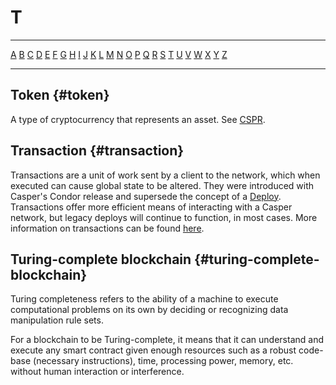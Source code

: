 # T

---

[A](./A.md) [B](./B.md) [C](./C.md) [D](./D.md) [E](./E.md) [F](./F.md) [G](./G.md) [H](./H.md) [I](./I.md) [J](./J.md) [K](./K.md) [L](./L.md) [M](./M.md) [N](./N.md) [O](./O.md) [P](./P.md) [Q](./Q.md) [R](./R.md) [S](./S.md) [T](./T.md) [U](./U.md) [V](./V.md) [W](./W.md) [X](./X.md) [Y](./Y.md) [Z](./Z.md)

---

## Token {#token}

A type of cryptocurrency that represents an asset. See [CSPR](./C.md#cspr).

## Transaction {#transaction}

Transactions are a unit of work sent by a client to the network, which when executed can cause global state to be altered. They were introduced with Casper's Condor release and supersede the concept of a [Deploy](./D.md#deploy). Transactions offer more efficient means of interacting with a Casper network, but legacy deploys will continue to function, in most cases. More information on transactions can be found [here](../transactions.md).


## Turing-complete blockchain {#turing-complete-blockchain}

Turing completeness refers to the ability of a machine to execute computational problems on its own by deciding or recognizing data manipulation rule sets.

For a blockchain to be Turing-complete, it means that it can understand and execute any smart contract given enough resources such as a robust code-base (necessary instructions), time, processing power, memory, etc. without human interaction or interference.
